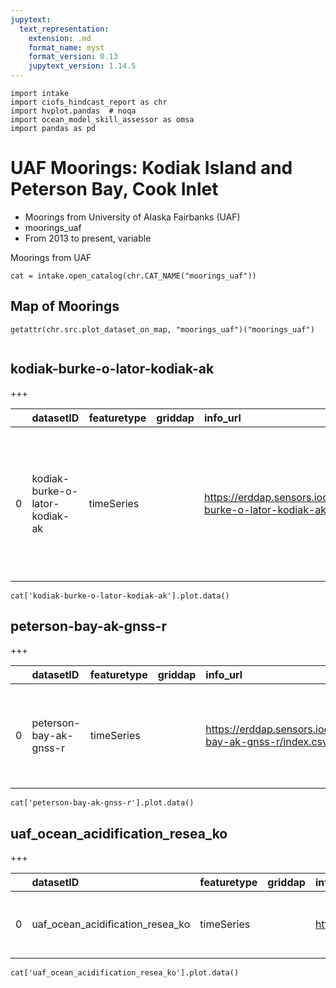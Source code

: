 ```yaml
---
jupytext:
  text_representation:
    extension: .md
    format_name: myst
    format_version: 0.13
    jupytext_version: 1.14.5
---
```


```{code-cell}
import intake
import ciofs_hindcast_report as chr
import hvplot.pandas  # noqa
import ocean_model_skill_assessor as omsa
import pandas as pd
```

# UAF Moorings: Kodiak Island and Peterson Bay, Cook Inlet

* Moorings from University of Alaska Fairbanks (UAF)
* moorings_uaf
* From 2013 to present, variable

Moorings from UAF




    

```{code-cell}
cat = intake.open_catalog(chr.CAT_NAME("moorings_uaf"))
```

## Map of Moorings
    

```{code-cell}
getattr(chr.src.plot_dataset_on_map, "moorings_uaf")("moorings_uaf")
    
```

## kodiak-burke-o-lator-kodiak-ak
        

+++

            
|    | datasetID                      | featuretype   | griddap   | info_url                                                                            | institution                                    | maptype   |   maxLatitude |   maxLongitude | maxTime              |   minLatitude |   minLongitude | minTime              | summary                                                                                  | tabledap                                                                      | title                            |
|---:|:-------------------------------|:--------------|:----------|:------------------------------------------------------------------------------------|:-----------------------------------------------|:----------|--------------:|---------------:|:---------------------|--------------:|---------------:|:---------------------|:-----------------------------------------------------------------------------------------|:------------------------------------------------------------------------------|:---------------------------------|
|  0 | kodiak-burke-o-lator-kodiak-ak | timeSeries    |           | https://erddap.sensors.ioos.us/erddap/info/kodiak-burke-o-lator-kodiak-ak/index.csv | UAF Ocean Acidification Research Center (OARC) | point     |         57.79 |        -152.41 | 2023-04-26T23:15:00Z |         57.79 |        -152.41 | 2022-10-02T04:35:00Z | Timeseries data from 'Kodiak Burke-o-Lator, Kodiak, AK' (kodiak-burke-o-lator-kodiak-ak) | https://erddap.sensors.ioos.us/erddap/tabledap/kodiak-burke-o-lator-kodiak-ak | Kodiak Burke-o-Lator, Kodiak, AK |


```{code-cell}
cat['kodiak-burke-o-lator-kodiak-ak'].plot.data()
```

## peterson-bay-ak-gnss-r
        

+++

            
|    | datasetID              | featuretype   | griddap   | info_url                                                                    | institution                    | maptype   |   maxLatitude |   maxLongitude | maxTime              |   minLatitude |   minLongitude | minTime              | summary                                                                   | tabledap                                                              | title                     |
|---:|:-----------------------|:--------------|:----------|:----------------------------------------------------------------------------|:-------------------------------|:----------|--------------:|---------------:|:---------------------|--------------:|---------------:|:---------------------|:--------------------------------------------------------------------------|:----------------------------------------------------------------------|:--------------------------|
|  0 | peterson-bay-ak-gnss-r | timeSeries    |           | https://erddap.sensors.ioos.us/erddap/info/peterson-bay-ak-gnss-r/index.csv | UAF Geophysical Institute (GI) | point     |       59.5727 |       -151.272 | 2023-03-28T23:33:00Z |       59.5727 |       -151.272 | 2017-01-01T00:22:00Z | Timeseries data from 'Peterson Bay, AK (GNSS-R)' (peterson-bay-ak-gnss-r) | https://erddap.sensors.ioos.us/erddap/tabledap/peterson-bay-ak-gnss-r | Peterson Bay, AK (GNSS-R) |


```{code-cell}
cat['peterson-bay-ak-gnss-r'].plot.data()
```

## uaf_ocean_acidification_resea_ko
        

+++

            
|    | datasetID                        | featuretype   | griddap   | info_url                                                                              | institution                                    | maptype   |   maxLatitude |   maxLongitude | maxTime              |   minLatitude |   minLongitude | minTime              | summary                                                                                                 | tabledap                                                                        | title                                         |
|---:|:---------------------------------|:--------------|:----------|:--------------------------------------------------------------------------------------|:-----------------------------------------------|:----------|--------------:|---------------:|:---------------------|--------------:|---------------:|:---------------------|:--------------------------------------------------------------------------------------------------------|:--------------------------------------------------------------------------------|:----------------------------------------------|
|  0 | uaf_ocean_acidification_resea_ko | timeSeries    |           | https://erddap.sensors.ioos.us/erddap/info/uaf_ocean_acidification_resea_ko/index.csv | UAF Ocean Acidification Research Center (OARC) | point     |          57.7 |        -152.31 | 2016-04-18T15:17:00Z |          57.7 |        -152.31 | 2013-03-30T00:17:00Z | Timeseries data from 'Kodiak Ocean Acidification Mooring (Historic)' (uaf_ocean_acidification_resea_ko) | https://erddap.sensors.ioos.us/erddap/tabledap/uaf_ocean_acidification_resea_ko | Kodiak Ocean Acidification Mooring (Historic) |


```{code-cell}
cat['uaf_ocean_acidification_resea_ko'].plot.data()
```

